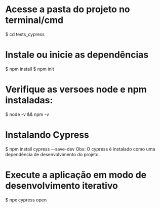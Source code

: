 
# Acesse a pasta do projeto no terminal/cmd
$ cd tests_cypress
 
# Instale ou inicie as dependências
$ npm install
$ npm init

# Verifique as versoes node e npm instaladas:
$ node -v && npm -v

# Instalando Cypress
$ npm install cypress --save-dev
Obs: O cypress é instalado como uma dependência de desenvolvimento do projeto.

# Execute a aplicação em modo de desenvolvimento iterativo
$ npx cypress open